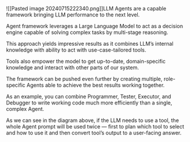![[Pasted image 20240715222340.png]]LLM Agents are a capable framework bringing LLM performance to the next level.  
  
Agent framework leverages a Large Language Model to act as a decision engine capable of solving complex tasks by multi-stage reasoning.  
  
This approach yields impressive results as it combines LLM’s internal knowledge with ability to act with use-case-tailored tools.  
  
Tools also empower the model to get up-to-date, domain-specific knowledge and interact with other parts of our system.  
  
The framework can be pushed even further by creating multiple, role-specific Agents able to achieve the best results working together.  
  
As an example, you can combine Programmer, Tester, Executor, and Debugger to write working code much more efficiently than a single, complex Agent.  
  
As we can see in the diagram above, if the LLM needs to use a tool, the whole Agent prompt will be used twice — first to plan which tool to select and how to use it and then convert tool’s output to a user-facing answer.